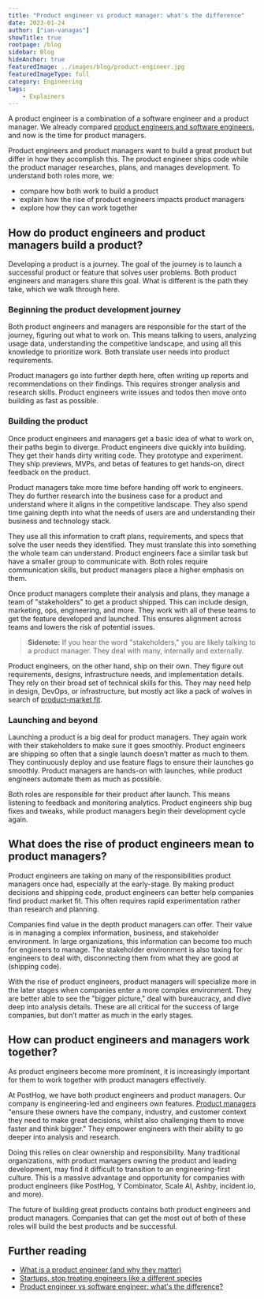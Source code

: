 ```yaml
---
title: "Product engineer vs product manager: what's the difference"
date: 2023-01-24
author: ["ian-vanagas"]
showTitle: true
rootpage: /blog
sidebar: Blog
hideAnchor: true
featuredImage: ../images/blog/product-engineer.jpg
featuredImageType: full
category: Engineering
tags: 
    - Explainers
---
```


A product engineer is a combination of a software engineer and a product manager. We already compared [product engineers and software engineers](/blog/product-engineer-vs-software-engineer), and now is the time for product managers.

Product engineers and product managers want to build a great product but differ in how they accomplish this. The product engineer ships code while the product manager researches, plans, and manages development. To understand both roles more, we:
- compare how both work to build a product
- explain how the rise of product engineers impacts product managers
- explore how they can work together

## How do product engineers and product managers build a product?

Developing a product is a journey. The goal of the journey is to launch a successful product or feature that solves user problems. Both product engineers and managers share this goal. What is different is the path they take, which we walk through here.

### Beginning the product development journey

Both product engineers and managers are responsible for the start of the journey, figuring out what to work on. This means talking to users, analyzing usage data, understanding the competitive landscape, and using all this knowledge to prioritize work. Both translate user needs into product requirements.

Product managers go into further depth here, often writing up reports and recommendations on their findings. This requires stronger analysis and research skills. Product engineers write issues and todos then move onto building as fast as possible.

### Building the product

Once product engineers and managers get a basic idea of what to work on, their paths begin to diverge. Product engineers dive quickly into building. They get their hands dirty writing code. They prototype and experiment. They ship previews, MVPs, and betas of features to get hands-on, direct feedback on the product.

Product managers take more time before handing off work to engineers. They do further research into the business case for a product and understand where it aligns in the competitive landscape. They also spend time gaining depth into what the needs of users are and understanding their business and technology stack. 

They use all this information to craft plans, requirements, and specs that solve the user needs they identified. They must translate this into something the whole team can understand. Product engineers face a similar task but have a smaller group to communicate with. Both roles require communication skills, but product managers place a higher emphasis on them.

Once product managers complete their analysis and plans, they manage a team of "stakeholders" to get a product shipped. This can include design, marketing, ops, engineering, and more. They work with all of these teams to get the feature developed and launched. This ensures alignment across teams and lowers the risk of potential issues.

> **Sidenote:** If you hear the word "stakeholders," you are likely talking to a product manager. They deal with many, internally and externally.

Product engineers, on the other hand, ship on their own. They figure out requirements, designs, infrastructure needs, and implementation details. They rely on their broad set of technical skills for this. They may need help in design, DevOps, or infrastructure, but mostly act like a pack of wolves in search of [product-market fit](/blog/how-to-product-market-fit).

### Launching and beyond

Launching a product is a big deal for product managers. They again work with their stakeholders to make sure it goes smoothly. Product engineers are shipping so often that a single launch doesn’t matter as much to them. They continuously deploy and use feature flags to ensure their launches go smoothly. Product managers are hands-on with launches, while product engineers automate them as much as possible.

Both roles are responsible for their product after launch. This means listening to feedback and monitoring analytics. Product engineers ship bug fixes and tweaks, while product managers begin their development cycle again.

## What does the rise of product engineers mean to product managers?

Product engineers are taking on many of the responsibilities product managers once had, especially at the early-stage. By making product decisions and shipping code, product engineers can better help companies find product market fit. This often requires rapid experimentation rather than research and planning.

Companies find value in the depth product managers can offer. Their value is in managing a complex information, business, and stakeholder environment. In large organizations, this information can become too much for engineers to manage. The stakeholder environment is also taxing for engineers to deal with, disconnecting them from what they are good at (shipping code).

With the rise of product engineers, product managers will specialize more in the later stages when companies enter a more complex environment. They are better able to see the "bigger picture," deal with bureaucracy, and dive deep into analysis details. These are all critical for the success of large companies, but don’t matter as much in the early stages.

## How can product engineers and managers work together?

As product engineers become more prominent, it is increasingly important for them to work together with product managers effectively.

At PostHog, we have both product engineers and product managers. Our company is engineering-led and engineers own features. [Product managers](/handbook/product/product-manager-role) "ensure these owners have the company, industry, and customer context they need to make great decisions, whilst also challenging them to move faster and think bigger." They empower engineers with their ability to go deeper into analysis and research. 

Doing this relies on clear ownership and responsibility. Many traditional organizations, with product managers owning the product and leading development, may find it difficult to transition to an engineering-first culture. This is a massive advantage and opportunity for companies with product engineers (like PostHog, Y Combinator, Scale AI, Ashby, incident.io, and more).

The future of building great products contains both product engineers and product managers. Companies that can get the most out of both of these roles will build the best products and be successful.

## Further reading

- [What is a product engineer (and why they matter)](/blog/what-is-a-product-engineer/)
- [Startups, stop treating engineers like a different species](/blog/stop-treating-engineers-differently)
- [Product engineer vs software engineer: what's the difference?](/blog/product-engineer-vs-software-engineer)
